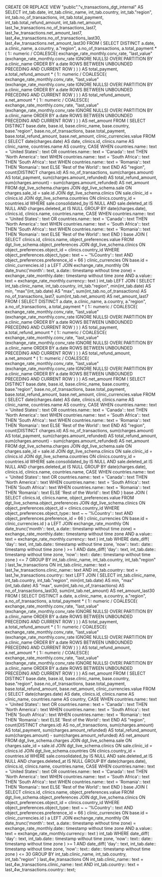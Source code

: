 CREATE
OR REPLACE VIEW "public"."v_transactions_dgt_internal" AS
SELECT
     int_tab.date,
     int_tab.clinic_name,
     int_tab.country,
     int_tab."region",
     int_tab.no_of_transactions,
     int_tab.total_payment,
     int_tab.total_refund_amount,
     int_tab.net_amount,
     last_1w_transactions.no_of_transactions_last7,
     last_1w_transactions.net_amount_last7,
     last_4w_transactions.no_of_transactions_last30,
     last_4w_transactions.net_amount_last30
FROM
     (
          SELECT
               DISTINCT a.date,
               a.clinic_name,
               a.country,
               a."region",
               a.no_of_transactions,
               a.total_payment * (
                    1:: numeric / COALESCE(
                         exchange_rate_monthly.conv_rate,
                         "last_value"(exchange_rate_monthly.conv_rate IGNORE NULLS) OVER(
                              PARTITION BY a.clinic_name
                              ORDER BY
                                   a.date ROWS BETWEEN UNBOUNDED PRECEDING
                                   AND CURRENT ROW
                         )
                    )
               ) AS total_payment,
               a.total_refund_amount * (
                    1:: numeric / COALESCE(
                         exchange_rate_monthly.conv_rate,
                         "last_value"(exchange_rate_monthly.conv_rate IGNORE NULLS) OVER(
                              PARTITION BY a.clinic_name
                              ORDER BY
                                   a.date ROWS BETWEEN UNBOUNDED PRECEDING
                                   AND CURRENT ROW
                         )
                    )
               ) AS total_refund_amount,
               a.net_amount * (
                    1:: numeric / COALESCE(
                         exchange_rate_monthly.conv_rate,
                         "last_value"(exchange_rate_monthly.conv_rate IGNORE NULLS) OVER(
                              PARTITION BY a.clinic_name
                              ORDER BY
                                   a.date ROWS BETWEEN UNBOUNDED PRECEDING
                                   AND CURRENT ROW
                         )
                    )
               ) AS net_amount
          FROM
               (
                    SELECT
                         DISTINCT base.date,
                         base.id,
                         base.clinic_name,
                         base.country,
                         base."region",
                         base.no_of_transactions,
                         base.total_payment,
                         base.total_refund_amount,
                         base.net_amount,
                         clinic_currencies.value
                    FROM
                         (
                              SELECT
                                   date(charges.date) AS date,
                                   clinics.id,
                                   clinics.name AS clinic_name,
                                   countries.name AS country,
                                   CASE
                                   WHEN countries.name:: text = 'United States':: text
                                   OR countries.name:: text = 'Canada':: text THEN 'North America':: text
                                   WHEN countries.name:: text = 'South Africa':: text THEN 'South Africa':: text
                                   WHEN countries.name:: text = 'Romania':: text THEN 'Romania':: text
                                   ELSE 'Rest of the World':: text END AS "region",
                                   count(DISTINCT charges.id) AS no_of_transactions,
                                   sum(charges.amount) AS total_payment,
                                   sum(charges.amount_refunded) AS total_refund_amount,
                                   sum(charges.amount) - sum(charges.amount_refunded) AS net_amount
                              FROM
                                   dgt_live_schema.charges
                                   JOIN dgt_live_schema.sale ON charges.sale_id = sale.id
                                   JOIN dgt_live_schema.clinics ON sale.clinic_id = clinics.id
                                   JOIN dgt_live_schema.countries ON clinics.country_id = countries.id
                              WHERE
                                   sale.consolidated_by IS NULL
                                   AND sale.deleted_at IS NULL
                                   AND charges.deleted_at IS NULL
                              GROUP BY
                                   date(charges.date),
                                   clinics.id,
                                   clinics.name,
                                   countries.name,
                                   CASE
                                   WHEN countries.name:: text = 'United States':: text
                                   OR countries.name:: text = 'Canada':: text THEN 'North America':: text
                                   WHEN countries.name:: text = 'South Africa':: text THEN 'South Africa':: text
                                   WHEN countries.name:: text = 'Romania':: text THEN 'Romania':: text
                                   ELSE 'Rest of the World':: text END
                         ) base
                         JOIN (
                              SELECT
                                   clinics.id,
                                   clinics.name,
                                   object_preferences.value
                              FROM
                                   dgt_live_schema.object_preferences
                                   JOIN dgt_live_schema.clinics ON object_preferences.object_id = clinics.country_id
                              WHERE
                                   object_preferences.object_type:: text ~ ~ '%Country':: text
                                   AND object_preferences.preference_id = 66
                         ) clinic_currencies ON base.id = clinic_currencies.id
               ) a
               LEFT JOIN exchange_rate_monthly ON date_trunc('month':: text, a.date:: timestamp without time zone) = exchange_rate_monthly.date:: timestamp without time zone
               AND a.value:: text = exchange_rate_monthly.currency:: text
     ) int_tab
     LEFT JOIN (
          SELECT
               int_tab.clinic_name,
               int_tab.country,
               int_tab."region",
               min(int_tab.date) AS min,
               "max"(int_tab.date) AS "max",
               sum(int_tab.no_of_transactions) AS no_of_transactions_last7,
               sum(int_tab.net_amount) AS net_amount_last7
          FROM
               (
                    SELECT
                         DISTINCT a.date,
                         a.clinic_name,
                         a.country,
                         a."region",
                         a.no_of_transactions,
                         a.total_payment * (
                              1:: numeric / COALESCE(
                                   exchange_rate_monthly.conv_rate,
                                   "last_value"(exchange_rate_monthly.conv_rate IGNORE NULLS) OVER(
                                        PARTITION BY a.clinic_name
                                        ORDER BY
                                             a.date ROWS BETWEEN UNBOUNDED PRECEDING
                                             AND CURRENT ROW
                                   )
                              )
                         ) AS total_payment,
                         a.total_refund_amount * (
                              1:: numeric / COALESCE(
                                   exchange_rate_monthly.conv_rate,
                                   "last_value"(exchange_rate_monthly.conv_rate IGNORE NULLS) OVER(
                                        PARTITION BY a.clinic_name
                                        ORDER BY
                                             a.date ROWS BETWEEN UNBOUNDED PRECEDING
                                             AND CURRENT ROW
                                   )
                              )
                         ) AS total_refund_amount,
                         a.net_amount * (
                              1:: numeric / COALESCE(
                                   exchange_rate_monthly.conv_rate,
                                   "last_value"(exchange_rate_monthly.conv_rate IGNORE NULLS) OVER(
                                        PARTITION BY a.clinic_name
                                        ORDER BY
                                             a.date ROWS BETWEEN UNBOUNDED PRECEDING
                                             AND CURRENT ROW
                                   )
                              )
                         ) AS net_amount
                    FROM
                         (
                              SELECT
                                   DISTINCT base.date,
                                   base.id,
                                   base.clinic_name,
                                   base.country,
                                   base."region",
                                   base.no_of_transactions,
                                   base.total_payment,
                                   base.total_refund_amount,
                                   base.net_amount,
                                   clinic_currencies.value
                              FROM
                                   (
                                        SELECT
                                             date(charges.date) AS date,
                                             clinics.id,
                                             clinics.name AS clinic_name,
                                             countries.name AS country,
                                             CASE
                                             WHEN countries.name:: text = 'United States':: text
                                             OR countries.name:: text = 'Canada':: text THEN 'North America':: text
                                             WHEN countries.name:: text = 'South Africa':: text THEN 'South Africa':: text
                                             WHEN countries.name:: text = 'Romania':: text THEN 'Romania':: text
                                             ELSE 'Rest of the World':: text END AS "region",
                                             count(DISTINCT charges.id) AS no_of_transactions,
                                             sum(charges.amount) AS total_payment,
                                             sum(charges.amount_refunded) AS total_refund_amount,
                                             sum(charges.amount) - sum(charges.amount_refunded) AS net_amount
                                        FROM
                                             dgt_live_schema.charges
                                             JOIN dgt_live_schema.sale ON charges.sale_id = sale.id
                                             JOIN dgt_live_schema.clinics ON sale.clinic_id = clinics.id
                                             JOIN dgt_live_schema.countries ON clinics.country_id = countries.id
                                        WHERE
                                             sale.consolidated_by IS NULL
                                             AND sale.deleted_at IS NULL
                                             AND charges.deleted_at IS NULL
                                        GROUP BY
                                             date(charges.date),
                                             clinics.id,
                                             clinics.name,
                                             countries.name,
                                             CASE
                                             WHEN countries.name:: text = 'United States':: text
                                             OR countries.name:: text = 'Canada':: text THEN 'North America':: text
                                             WHEN countries.name:: text = 'South Africa':: text THEN 'South Africa':: text
                                             WHEN countries.name:: text = 'Romania':: text THEN 'Romania':: text
                                             ELSE 'Rest of the World':: text END
                                   ) base
                                   JOIN (
                                        SELECT
                                             clinics.id,
                                             clinics.name,
                                             object_preferences.value
                                        FROM
                                             dgt_live_schema.object_preferences
                                             JOIN dgt_live_schema.clinics ON object_preferences.object_id = clinics.country_id
                                        WHERE
                                             object_preferences.object_type:: text ~ ~ '%Country':: text
                                             AND object_preferences.preference_id = 66
                                   ) clinic_currencies ON base.id = clinic_currencies.id
                         ) a
                         LEFT JOIN exchange_rate_monthly ON date_trunc('month':: text, a.date:: timestamp without time zone) = exchange_rate_monthly.date:: timestamp without time zone
                         AND a.value:: text = exchange_rate_monthly.currency:: text
               ) int_tab
          WHERE
               date_diff(
                    'day':: text,
                    int_tab.date:: timestamp without time zone,
                    'now':: text:: date:: timestamp without time zone
               ) >= 1
               AND date_diff(
                    'day':: text,
                    int_tab.date:: timestamp without time zone,
                    'now':: text:: date:: timestamp without time zone
               ) <= 7
          GROUP BY
               int_tab.clinic_name,
               int_tab.country,
               int_tab."region"
     ) last_1w_transactions ON int_tab.clinic_name:: text = last_1w_transactions.clinic_name:: text
     AND int_tab.country:: text = last_1w_transactions.country:: text
     LEFT JOIN (
          SELECT
               int_tab.clinic_name,
               int_tab.country,
               int_tab."region",
               min(int_tab.date) AS min,
               "max"(int_tab.date) AS "max",
               sum(int_tab.no_of_transactions) AS no_of_transactions_last30,
               sum(int_tab.net_amount) AS net_amount_last30
          FROM
               (
                    SELECT
                         DISTINCT a.date,
                         a.clinic_name,
                         a.country,
                         a."region",
                         a.no_of_transactions,
                         a.total_payment * (
                              1:: numeric / COALESCE(
                                   exchange_rate_monthly.conv_rate,
                                   "last_value"(exchange_rate_monthly.conv_rate IGNORE NULLS) OVER(
                                        PARTITION BY a.clinic_name
                                        ORDER BY
                                             a.date ROWS BETWEEN UNBOUNDED PRECEDING
                                             AND CURRENT ROW
                                   )
                              )
                         ) AS total_payment,
                         a.total_refund_amount * (
                              1:: numeric / COALESCE(
                                   exchange_rate_monthly.conv_rate,
                                   "last_value"(exchange_rate_monthly.conv_rate IGNORE NULLS) OVER(
                                        PARTITION BY a.clinic_name
                                        ORDER BY
                                             a.date ROWS BETWEEN UNBOUNDED PRECEDING
                                             AND CURRENT ROW
                                   )
                              )
                         ) AS total_refund_amount,
                         a.net_amount * (
                              1:: numeric / COALESCE(
                                   exchange_rate_monthly.conv_rate,
                                   "last_value"(exchange_rate_monthly.conv_rate IGNORE NULLS) OVER(
                                        PARTITION BY a.clinic_name
                                        ORDER BY
                                             a.date ROWS BETWEEN UNBOUNDED PRECEDING
                                             AND CURRENT ROW
                                   )
                              )
                         ) AS net_amount
                    FROM
                         (
                              SELECT
                                   DISTINCT base.date,
                                   base.id,
                                   base.clinic_name,
                                   base.country,
                                   base."region",
                                   base.no_of_transactions,
                                   base.total_payment,
                                   base.total_refund_amount,
                                   base.net_amount,
                                   clinic_currencies.value
                              FROM
                                   (
                                        SELECT
                                             date(charges.date) AS date,
                                             clinics.id,
                                             clinics.name AS clinic_name,
                                             countries.name AS country,
                                             CASE
                                             WHEN countries.name:: text = 'United States':: text
                                             OR countries.name:: text = 'Canada':: text THEN 'North America':: text
                                             WHEN countries.name:: text = 'South Africa':: text THEN 'South Africa':: text
                                             WHEN countries.name:: text = 'Romania':: text THEN 'Romania':: text
                                             ELSE 'Rest of the World':: text END AS "region",
                                             count(DISTINCT charges.id) AS no_of_transactions,
                                             sum(charges.amount) AS total_payment,
                                             sum(charges.amount_refunded) AS total_refund_amount,
                                             sum(charges.amount) - sum(charges.amount_refunded) AS net_amount
                                        FROM
                                             dgt_live_schema.charges
                                             JOIN dgt_live_schema.sale ON charges.sale_id = sale.id
                                             JOIN dgt_live_schema.clinics ON sale.clinic_id = clinics.id
                                             JOIN dgt_live_schema.countries ON clinics.country_id = countries.id
                                        WHERE
                                             sale.consolidated_by IS NULL
                                             AND sale.deleted_at IS NULL
                                             AND charges.deleted_at IS NULL
                                        GROUP BY
                                             date(charges.date),
                                             clinics.id,
                                             clinics.name,
                                             countries.name,
                                             CASE
                                             WHEN countries.name:: text = 'United States':: text
                                             OR countries.name:: text = 'Canada':: text THEN 'North America':: text
                                             WHEN countries.name:: text = 'South Africa':: text THEN 'South Africa':: text
                                             WHEN countries.name:: text = 'Romania':: text THEN 'Romania':: text
                                             ELSE 'Rest of the World':: text END
                                   ) base
                                   JOIN (
                                        SELECT
                                             clinics.id,
                                             clinics.name,
                                             object_preferences.value
                                        FROM
                                             dgt_live_schema.object_preferences
                                             JOIN dgt_live_schema.clinics ON object_preferences.object_id = clinics.country_id
                                        WHERE
                                             object_preferences.object_type:: text ~ ~ '%Country':: text
                                             AND object_preferences.preference_id = 66
                                   ) clinic_currencies ON base.id = clinic_currencies.id
                         ) a
                         LEFT JOIN exchange_rate_monthly ON date_trunc('month':: text, a.date:: timestamp without time zone) = exchange_rate_monthly.date:: timestamp without time zone
                         AND a.value:: text = exchange_rate_monthly.currency:: text
               ) int_tab
          WHERE
               date_diff(
                    'day':: text,
                    int_tab.date:: timestamp without time zone,
                    'now':: text:: date:: timestamp without time zone
               ) >= 1
               AND date_diff(
                    'day':: text,
                    int_tab.date:: timestamp without time zone,
                    'now':: text:: date:: timestamp without time zone
               ) <= 30
          GROUP BY
               int_tab.clinic_name,
               int_tab.country,
               int_tab."region"
     ) last_4w_transactions ON int_tab.clinic_name:: text = last_4w_transactions.clinic_name:: text
     AND int_tab.country:: text = last_4w_transactions.country:: text;
